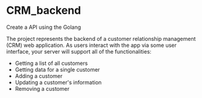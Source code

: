 # CRM_backend
Create a API using the Golang 

The project represents the backend of a customer relationship management (CRM) web application. As users interact with the app via some user interface, your server will support all of the functionalities:

* Getting a list of all customers
* Getting data for a single customer
* Adding a customer
* Updating a customer's information
* Removing a customer
